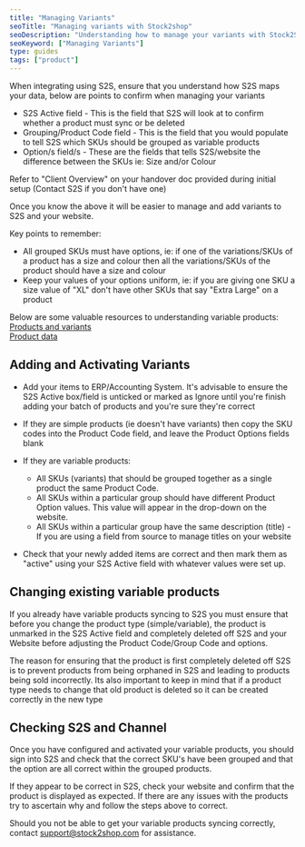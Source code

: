 ```yaml
---
title: "Managing Variants"
seoTitle: "Managing variants with Stock2shop"
seoDescription: "Understanding how to manage your variants with Stock2Shop and your connected systems"
seoKeyword: ["Managing Variants"]
type: guides
tags: ["product"]
---
```


When integrating using S2S, ensure that you understand how S2S maps your data, below are points to confirm when managing your variants

- S2S Active field - This is the field that S2S will look at to confirm whether a product must sync or be deleted
- Grouping/Product Code field - This is the field that you would populate to tell S2S which SKUs should be grouped as variable products
- Option/s field/s - These are the fields that tells S2S/website the difference between the SKUs ie: Size and/or Colour

Refer to "Client Overview" on your handover doc provided during initial setup (Contact S2S if you don't have one)

Once you know the above it will be easier to manage and add variants to S2S and your website.

Key points to remember:

- All grouped SKUs must have options, ie: if one of the variations/SKUs of a product has a size and colour then all the variations/SKUs of the product should have a size and colour
- Keep your values of your options uniform, ie: if you are giving one SKU a size value of "XL" don't have other SKUs that say "Extra Large" on a product

Below are some valuable resources to understanding  variable products:  
[Products and variants](/documentation/key-concepts/products-variants/)  
[Product data](/articles/product-data-what-you-need-to-know/)

## Adding and Activating Variants

- Add your items to ERP/Accounting System. It's advisable to ensure the S2S Active box/field is unticked or marked as Ignore until you're finish adding your batch of products and you're sure they're correct

- If they are simple products (ie doesn't have variants) then copy the SKU codes into the Product Code field, and leave the Product Options fields blank

- If they are variable products:
  - All SKUs (variants) that should be grouped together as a single product the same Product Code.
  - All SKUs within a particular group should have different Product Option values. This value will appear in the drop-down on the website.
  - All SKUs within a particular group have the same description (title) - If you are using a field from source to manage titles on your website

- Check that your newly added items are correct and then mark them as "active" using your S2S Active field with whatever values were set up.

## Changing existing variable products

If you already have variable products syncing to S2S you must ensure that before you change the product type (simple/variable), the product is unmarked in the S2S Active field and completely deleted off S2S and your Website before adjusting the Product Code/Group Code and options.

The reason for ensuring that the product is first completely deleted off S2S is to prevent products from being orphaned in S2S and leading to products being sold incorrectly. Its also important to keep in mind that if a product type needs to change that old product is deleted so it can be created correctly in the new type

## Checking S2S and Channel

Once you have configured and activated your variable products, you should sign into S2S and check that the correct SKU's have been grouped and that the option are all correct within the grouped products.

If they appear to be correct in S2S, check your website and confirm that the product is displayed as expected.
If there are any issues with the products try to ascertain why and follow the steps above to correct.

Should you not be able to get your variable products syncing correctly, contact support@stock2shop.com for assistance.